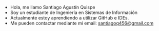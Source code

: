 - Hola, me llamo Santiago Agustín Quispe
- Soy un estudiante de Ingeniería en Sistemas de Información
- Actualmente estoy aprendiendo a utilizar GitHub e IDEs.
- Me pueden contactar mediante mi email: santiagoq456@gmail.com

<!---
SantiagoQuispe/SantiagoQuispe is a ✨ special ✨ repository because its `README.md` (this file) appears on your GitHub profile.
You can click the Preview link to take a look at your changes.
--->
